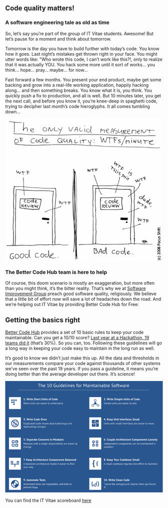 ## Code quality matters!

### A software engineering tale as old as time
So, let’s say you’re part of the group of IT Vitae students. Awesome! But let’s pause for a moment and think about tomorrow.

Tomorrow is the day you have to build further with today’s code. You know how it goes. Last night’s mistakes get thrown right in your face. You might utter words like: "Who wrote this code, I can’t work like this?!, only to realize that it was actually YOU. You hack some more until it sort of works… you think… hope… pray… maybe... for now...

Fast forward a few months. You present your end product, maybe get some backing and grow into a real-life working application, happily hacking along… and then something breaks. You know what it is, you think. You quickly push a fix to production, and all is well. But 10 minutes later, you get the next call, and before you know it, you’re knee-deep in spaghetti code, trying to decipher last month’s code hieroglyphs. It all comes tumbling down…

![The only valid measurement of code quality](wtfsperminute.png)

### The Better Code Hub team is here to help
Of course, this doom scenario is mostly an exaggeration, but more often than you might think, it’s the bitter reality. That’s why we at [Software Improvement Group](https://softwareimprovementgroup.com) preach good software quality, religiously. We believe that a little bit of effort now will save a lot of headaches down the road. And we’re helping out IT Vitae by providing Better Code Hub for Free:

## Getting the basics right
[Better Code Hub](https://bettercodehub.com) provides a set of 10 basic rules to keep your code maintainable. Can you get a 10/10 score? [Last year at a Hackathon, 19 teams did it](https://hackernoon.com/writing-quality-code-under-time-pressure-62ebeb5f39c5) (that’s 30%). So you can, too. Following these guidelines will go a long way in keeping your code easy to maintain in the long run as well.

It’s good to know we didn’t just make this up. All the data and thresholds in our measurements compare your code against thousands of other systems we’ve seen over the past 19 years. If you pass a guideline, it means you’re doing better than the average developer out there. It’s science!

![10 Guidelines](10guidelines.png)


You can find the IT Vitae scoreboard [here](https://itvitae-software-developer.github.io/scoreboard)
